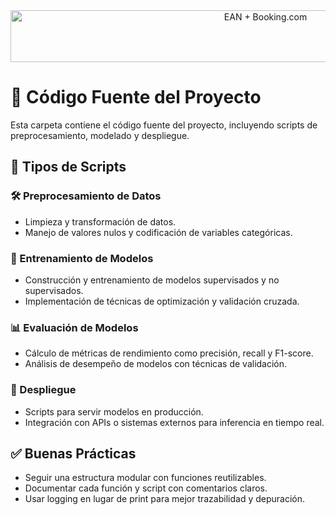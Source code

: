 <div style="text-align: center;">
<image src="../docs/images/encabezado.png" alt="EAN + Booking.com" width="800" height="83">
</div>

#
# 📁 Código Fuente del Proyecto

Esta carpeta contiene el código fuente del proyecto, incluyendo scripts de preprocesamiento, modelado y despliegue.

## 📌 Tipos de Scripts

### 🛠️ Preprocesamiento de Datos

* Limpieza y transformación de datos.
* Manejo de valores nulos y codificación de variables categóricas.

### 🤖 Entrenamiento de Modelos

* Construcción y entrenamiento de modelos supervisados y no supervisados.
* Implementación de técnicas de optimización y validación cruzada.

### 📊 Evaluación de Modelos

* Cálculo de métricas de rendimiento como precisión, recall y F1-score.
* Análisis de desempeño de modelos con técnicas de validación.

### 🚀 Despliegue

* Scripts para servir modelos en producción.
* Integración con APIs o sistemas externos para inferencia en tiempo real.

## ✅ Buenas Prácticas

* Seguir una estructura modular con funciones reutilizables.
* Documentar cada función y script con comentarios claros.
* Usar logging en lugar de print para mejor trazabilidad y depuración.